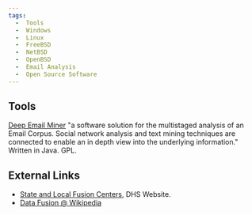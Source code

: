 ```yaml
---
tags:
  -  Tools
  -  Windows
  -  Linux
  -  FreeBSD
  -  NetBSD
  -  OpenBSD
  -  Email Analysis
  -  Open Source Software
---
```

## Tools

[Deep Email Miner](https://deepemailminer.sourceforge.net/)
"a software solution for the multistaged analysis of an Email Corpus.
Social network analysis and text mining techniques are connected to
enable an in depth view into the underlying information." Written in
Java. GPL.

## External Links

- [State and Local Fusion
  Centers](http://www.dhs.gov/xinfoshare/programs/gc_1156877184684.shtm),
  DHS Website.
- [Data Fusion @ Wikipedia](https://en.wikipedia.org/wiki/Data_fusion)